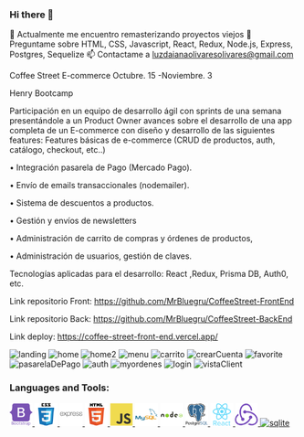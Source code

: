 ### Hi there 👋

🔭 Actualmente me encuentro remasterizando proyectos viejos
💬 Preguntame sobre HTML, CSS, Javascript, React, Redux, Node.js, Express, Postgres, Sequelize
📫 Contactame a luzdaianaolivaresolivares@gmail.com
<p>
Coffee Street E-commerce 		Octubre. 15  -Noviembre. 3 

Henry Bootcamp</p></strong>

 Participación en un equipo de desarrollo ágil con sprints de una semana presentándole a un Product Owner avances sobre el desarrollo de una app completa de un E-commerce con diseño y desarrollo de las siguientes features: Features básicas de e-commerce (CRUD de productos, auth, catálogo, checkout, etc..) 

• Integración pasarela de Pago (Mercado Pago). 

• Envío de emails transaccionales (nodemailer). 

• Sistema de descuentos a productos. 

• Gestión y envíos de newsletters 

• Administración de carrito de compras y órdenes de productos, 

• Administración de usuarios, gestión de claves. 

Tecnologías aplicadas para el desarrollo: React ,Redux, Prisma DB, Auth0, etc. 

Link repositorio Front: https://github.com/MrBluegru/CoffeeStreet-FrontEnd

Link repositorio Back:  https://github.com/MrBluegru/CoffeeStreet-BackEnd

Link deploy: https://coffee-street-front-end.vercel.app/ 
<p>
<img src="https://res.cloudinary.com/dmpqjroj5/image/upload/v1667864545/imagenes%20Proyecto%20final%20henry/landing_page_caoraj.png" width="200" alt="landing" >
<img src="https://res.cloudinary.com/dmpqjroj5/image/upload/v1667864527/imagenes%20Proyecto%20final%20henry/home1_ds1pj3.png" width="200" alt="home" >
<img src="https://res.cloudinary.com/dmpqjroj5/image/upload/v1667864501/imagenes%20Proyecto%20final%20henry/home_2_wgkl9f.png" width="200" alt="home2" >
<img src="https://res.cloudinary.com/dmpqjroj5/image/upload/v1667864517/imagenes%20Proyecto%20final%20henry/menu_yquzoo.png" width="200" alt="menu" >
<img src="https://res.cloudinary.com/dmpqjroj5/image/upload/v1667864514/imagenes%20Proyecto%20final%20henry/carrito_cliente_s5qfpc.png" width="200" alt="carrito" >
<img src="https://res.cloudinary.com/dmpqjroj5/image/upload/v1667864499/imagenes%20Proyecto%20final%20henry/crear_cuenta_vvzzrn.png" width="200" alt="crearCuenta" >
<img src="https://res.cloudinary.com/dmpqjroj5/image/upload/v1667864497/imagenes%20Proyecto%20final%20henry/mi_favorite_lyyhtu.png" width="200" alt="favorite" >
<img src="https://res.cloudinary.com/dmpqjroj5/image/upload/v1667864494/imagenes%20Proyecto%20final%20henry/pasarela_de_pago_calxzi.png" width="200" alt="pasarelaDePago" >
<img src="https://res.cloudinary.com/dmpqjroj5/image/upload/v1667864493/imagenes%20Proyecto%20final%20henry/auth_e20o61.png" width="200" alt="auth" >
<img src="https://res.cloudinary.com/dmpqjroj5/image/upload/v1667864493/imagenes%20Proyecto%20final%20henry/my_ordenes_igyzqy.png" width="200" alt="myordenes" >
<img src="https://res.cloudinary.com/dmpqjroj5/image/upload/v1667864491/imagenes%20Proyecto%20final%20henry/login_jax6tm.png" width="200" alt="login" >
<img src="https://res.cloudinary.com/dmpqjroj5/image/upload/v1667864490/imagenes%20Proyecto%20final%20henry/menu_cliente_moo9zq.png" width="200" alt="vistaClient" >
</p>


<h3 align="left">Languages and Tools:</h3>
<p align="left"> <a href="https://getbootstrap.com" target="_blank" rel="noreferrer"> <img src="https://raw.githubusercontent.com/devicons/devicon/master/icons/bootstrap/bootstrap-plain-wordmark.svg" alt="bootstrap" width="40" height="40"/> </a> <a href="https://www.w3schools.com/css/" target="_blank" rel="noreferrer"> <img src="https://raw.githubusercontent.com/devicons/devicon/master/icons/css3/css3-original-wordmark.svg" alt="css3" width="40" height="40"/> </a> <a href="https://expressjs.com" target="_blank" rel="noreferrer"> <img src="https://raw.githubusercontent.com/devicons/devicon/master/icons/express/express-original-wordmark.svg" alt="express" width="40" height="40"/> </a> <a href="https://www.w3.org/html/" target="_blank" rel="noreferrer"> <img src="https://raw.githubusercontent.com/devicons/devicon/master/icons/html5/html5-original-wordmark.svg" alt="html5" width="40" height="40"/> </a> <a href="https://developer.mozilla.org/en-US/docs/Web/JavaScript" target="_blank" rel="noreferrer"> <img src="https://raw.githubusercontent.com/devicons/devicon/master/icons/javascript/javascript-original.svg" alt="javascript" width="40" height="40"/> </a> <a href="https://www.mysql.com/" target="_blank" rel="noreferrer"> <img src="https://raw.githubusercontent.com/devicons/devicon/master/icons/mysql/mysql-original-wordmark.svg" alt="mysql" width="40" height="40"/> </a> <a href="https://nodejs.org" target="_blank" rel="noreferrer"> <img src="https://raw.githubusercontent.com/devicons/devicon/master/icons/nodejs/nodejs-original-wordmark.svg" alt="nodejs" width="40" height="40"/> </a> <a href="https://www.postgresql.org" target="_blank" rel="noreferrer"> <img src="https://raw.githubusercontent.com/devicons/devicon/master/icons/postgresql/postgresql-original-wordmark.svg" alt="postgresql" width="40" height="40"/> </a> <a href="https://reactjs.org/" target="_blank" rel="noreferrer"> <img src="https://raw.githubusercontent.com/devicons/devicon/master/icons/react/react-original-wordmark.svg" alt="react" width="40" height="40"/> </a> <a href="https://redux.js.org" target="_blank" rel="noreferrer"> <img src="https://raw.githubusercontent.com/devicons/devicon/master/icons/redux/redux-original.svg" alt="redux" width="40" height="40"/> </a> <a href="https://www.sqlite.org/" target="_blank" rel="noreferrer"> <img src="https://www.vectorlogo.zone/logos/sqlite/sqlite-icon.svg" alt="sqlite" width="40" height="40"/> </a> </p>

